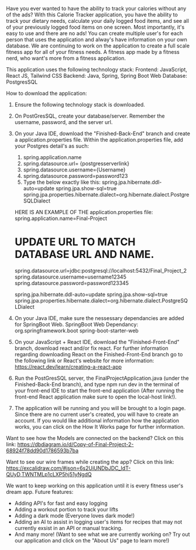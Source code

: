 Have you ever wanted to have the ability to track your calories without any of the ads? With this Calorie Tracker application, you have the ability to track your dietary needs, calculate your daily logged food items, and see
all of your previously logged food items on one screen. Most importantly, it's easy to use and there are no ads! You can create multiple user's for each person that uses the application and alway's have information on your own database.
We are continuing to work on the application to create a full scale fitness app for all of your fitness needs. A fitness app made by a fitness nerd, who want's more from a fitness application.

This application uses the following technology stack:
Frontend: JavaScript, React JS, Tailwind CSS
Backend: Java, Spring, Spring Boot Web
Database: PostgresSQL


How to download the application:

1) Ensure the following technology stack is downloaded. 
2) On PostGresSQL, create your database/server. Remember the username, password, and the server url. 
3) On your Java IDE, download the "Finished-Back-End" branch and create a application.properties file. Within the application.properties file, add your Postgres detail's as such:
    1) spring.application.name
    2) spring.datasource.url= {postgresserverlink}
    3) spring.datasource.username={Username}
    4) spring.datasource.password=password123
    5) Type the below exactly like this:
        spring.jpa.hibernate.ddl-auto=update
        spring.jpa.show-sql=true
        spring.jpa.properties.hibernate.dialect=org.hibernate.dialect.PostgreSQLDialect

    HERE IS AN EXAMPLE OF THE application.properties file: 
     spring.application.name=Final-Project

    # UPDATE URL TO MATCH DATABASE URL AND NAME.
    spring.datasource.url=jdbc:postgresql://localhost:5432/Final_Project_2
    spring.datasource.username=username12345
    spring.datasource.password=password123345
    
    spring.jpa.hibernate.ddl-auto=update
    spring.jpa.show-sql=true
    spring.jpa.properties.hibernate.dialect=org.hibernate.dialect.PostgreSQLDialect

4) On your Java IDE, make sure the nessessary dependancies are added for SpringBoot Web.
   SpringBoot Web Dependancy:
    <dependency>
        <groupId>org.springframework.boot</groupId>
        <artifactId>spring-boot-starter-web</artifactId>
    </dependency>
    
4) On your JavaScript + React IDE, download the "Finished-Front-End" branch, download react and/or fix react.
   For further information regarding downloading React on the Finished-Front-End branch go to the following link or React's website for more information: https://react.dev/learn/creating-a-react-app
5)  Run the PostGresSQL server, the FinalProjectApplication.java (under the Finished-Back-End branch), and type npm run dev in the terminal of your front-end IDE to start the front-end application
     (After running the front-end React application make sure to open the local-host link!).
7)  The application will be running and you will be brought to a login page. Since there are no current user's created, you will have to create an account.
     If you would like additional information how the application works, you can click on the How It Works page for further information.


Want to see how the Models are connected on the backend? Click on this link:
https://dbdiagram.io/d/Copy-of-Final-Project-2-68924f78dd90d1786593b7ba

Want to see our wire frames while creating the app? Click on this link: 
https://excalidraw.com/#json=6s2UiUNDbJDC_IdT-QUyD,TWNTMLp1cLXP5hj51yNgdQ


We want to keep working on this application until it is every fitness user's dream app. 
Future features: 
- Adding API's for fast and easy logging
- Adding a workout portion to track your lifts
- Adding a dark mode (Everyone loves dark mode!)
- Adding an AI to assist in logging user's items for recipes that may not currently exsist in an API or manual tracking.
- And many more! (Want to see what we are currently working on? Try out our application and click on the "About Us" page to learn more!)
